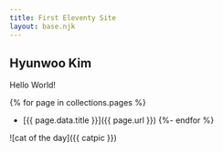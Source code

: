 ```yaml
---
title: First Eleventy Site
layout: base.njk
---
```


## Hyunwoo Kim

Hello World!

{% for page in collections.pages %}
- [{{ page.data.title }}]({{ page.url }})
{%- endfor %}

![cat of the day]({{ catpic }})